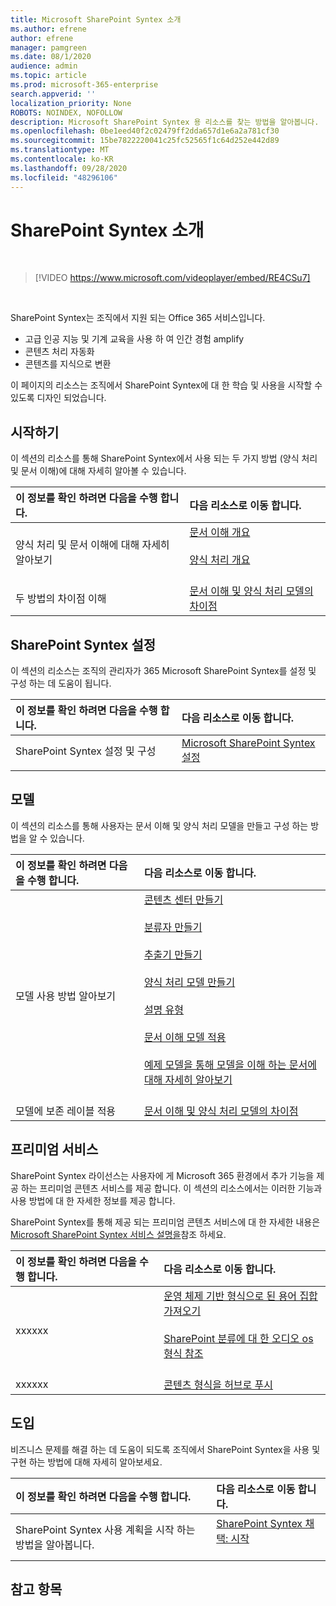 ```yaml
---
title: Microsoft SharePoint Syntex 소개
ms.author: efrene
author: efrene
manager: pamgreen
ms.date: 08/1/2020
audience: admin
ms.topic: article
ms.prod: microsoft-365-enterprise
search.appverid: ''
localization_priority: None
ROBOTS: NOINDEX, NOFOLLOW
description: Microsoft SharePoint Syntex 용 리소스를 찾는 방법을 알아봅니다.
ms.openlocfilehash: 0be1eed40f2c02479ff2dda657d1e6a2a781cf30
ms.sourcegitcommit: 15be7822220041c25fc52565f1c64d252e442d89
ms.translationtype: MT
ms.contentlocale: ko-KR
ms.lasthandoff: 09/28/2020
ms.locfileid: "48296106"
---
```

# <a name="introduction-to-sharepoint-syntex"></a>SharePoint Syntex 소개


</br>

> [!VIDEO https://www.microsoft.com/videoplayer/embed/RE4CSu7] 

</br>

SharePoint Syntex는 조직에서 지원 되는 Office 365 서비스입니다.

- 고급 인공 지능 및 기계 교육을 사용 하 여 인간 경험 amplify
- 콘텐츠 처리 자동화
- 콘텐츠를 지식으로 변환

이 페이지의 리소스는 조직에서 SharePoint Syntex에 대 한 학습 및 사용을 시작할 수 있도록 디자인 되었습니다.

## <a name="get-started"></a>시작하기

이 섹션의 리소스를 통해 SharePoint Syntex에서 사용 되는 두 가지 방법 (양식 처리 및 문서 이해)에 대해 자세히 알아볼 수 있습니다.

|**이 정보를 확인 하려면 다음을 수행 합니다.**|**다음 리소스로 이동 합니다.**|
|:-----|:-----|
|양식 처리 및 문서 이해에 대해 자세히 알아보기|[문서 이해 개요](https://docs.microsoft.com/microsoft-365/contentunderstanding/document-understanding-overview)<br><br>[양식 처리 개요](https://docs.microsoft.com/microsoft-365/contentunderstanding/form-processing-overview)<br><br>|
|두 방법의 차이점 이해|[문서 이해 및 양식 처리 모델의 차이점](/https://docs.microsoft.com/microsoft-365/contentunderstanding/difference-between-document-understanding-and-form-processing-model)|

  
## <a name="set-up-sharepoint-syntex"></a>SharePoint Syntex 설정

이 섹션의 리소스는 조직의 관리자가 365 Microsoft SharePoint Syntex를 설정 및 구성 하는 데 도움이 됩니다.

|**이 정보를 확인 하려면 다음을 수행 합니다.**|**다음 리소스로 이동 합니다.**|
|:-----|:-----|
|SharePoint Syntex 설정 및 구성|[Microsoft SharePoint Syntex 설정](https://docs.microsoft.com/microsoft-365/contentunderstanding/set-up-content-understanding)|
|||
 
## <a name="models"></a>모델

이 섹션의 리소스를 통해 사용자는 문서 이해 및 양식 처리 모델을 만들고 구성 하는 방법을 알 수 있습니다.

|**이 정보를 확인 하려면 다음을 수행 합니다.**|**다음 리소스로 이동 합니다.**|
|:-----|:-----|
|모델 사용 방법 알아보기|[콘텐츠 센터 만들기](https://docs.microsoft.com/microsoft-365/contentunderstanding/create-a-content-center)<br><br>[분류자 만들기](https://docs.microsoft.com/microsoft-365/contentunderstanding/create-a-classifier)<br><br>[추출기 만들기](https://docs.microsoft.com/microsoft-365/contentunderstanding/create-an-extractor)<br><br>[양식 처리 모델 만들기](https://docs.microsoft.com/microsoft-365/contentunderstanding/create-a-form-processing-model)<br><br>[설명 유형](https://docs.microsoft.com/microsoft-365/contentunderstanding/form-processing-overview)<br><br>[문서 이해 모델 적용](https://docs.microsoft.com/microsoft-365/contentunderstanding/apply-a-model)<br><br>[예제 모델을 통해 모델을 이해 하는 문서에 대해 자세히 알아보기](https://docs.microsoft.com/microsoft-365/contentunderstanding/learn-about-document-understanding-models-through-the-sample-model)<br><br>|
|모델에 보존 레이블 적용|[문서 이해 및 양식 처리 모델의 차이점](/https://docs.microsoft.com/microsoft-365/contentunderstanding/difference-between-document-understanding-and-form-processing-model)|




## <a name="premium-services"></a>프리미엄 서비스

SharePoint Syntex 라이선스는 사용자에 게 Microsoft 365 환경에서 추가 기능을 제공 하는 프리미엄 콘텐츠 서비스를 제공 합니다. 이 섹션의 리소스에서는 이러한 기능과 사용 방법에 대 한 자세한 정보를 제공 합니다.

SharePoint Syntex를 통해 제공 되는 프리미엄 콘텐츠 서비스에 대 한 자세한 내용은 [Microsoft SharePoint Syntex 서비스 설명을]()참조 하세요. 


|**이 정보를 확인 하려면 다음을 수행 합니다.**|**다음 리소스로 이동 합니다.**|
|:-----|:-----|
|xxxxxx|[운영 체제 기반 형식으로 된 용어 집합 가져오기](https://docs.microsoft.com/microsoft-365/contentunderstanding/import-term-set-skos)<br><br>[SharePoint 분류에 대 한 오디오 os 형식 참조](https://docs.microsoft.com/microsoft-365/contentunderstanding/skos-format-reference)<br><br>|
|xxxxxx|[콘텐츠 형식을 허브로 푸시](https://docs.microsoft.com/microsoft-365/contentunderstanding/push-content-type-to-hub)|

## <a name="adoption"></a>도입

비즈니스 문제를 해결 하는 데 도움이 되도록 조직에서 SharePoint Syntex을 사용 및 구현 하는 방법에 대해 자세히 알아보세요.

|**이 정보를 확인 하려면 다음을 수행 합니다.**|**다음 리소스로 이동 합니다.**|
|:-----|:-----|
|SharePoint Syntex 사용 계획을 시작 하는 방법을 알아봅니다. |[SharePoint Syntex 채택: 시작](https://docs.microsoft.com/microsoft-365/contentunderstanding/adoption-getstarted)<br><br>|


## <a name="see-also"></a>참고 항목




